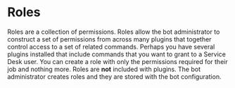 
# Roles

Roles are a collection of permissions. Roles allow the bot administrator to construct a set of permissions from across many plugins that together control access to a set of related commands. Perhaps you have several plugins installed that include commands that you want to grant to a Service Desk user. You can create a role with only the permissions required for their job and nothing more. Roles are **not** included with plugins. The bot administrator creates roles and they are stored with the bot configuration.
